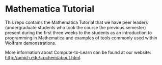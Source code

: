 # Mathematica Tutorial
This repo contains the Mathematica Tutorial that we have peer leaders (undergraduate students who took the course the previous semester) present during the first three weeks to the students as an introduction to programming in Mathematica and examples of tools commonly used within Wolfram demonstrations.

More information about Compute-to-Learn can be found at our website: http://umich.edu/~pchem/about.html. 

